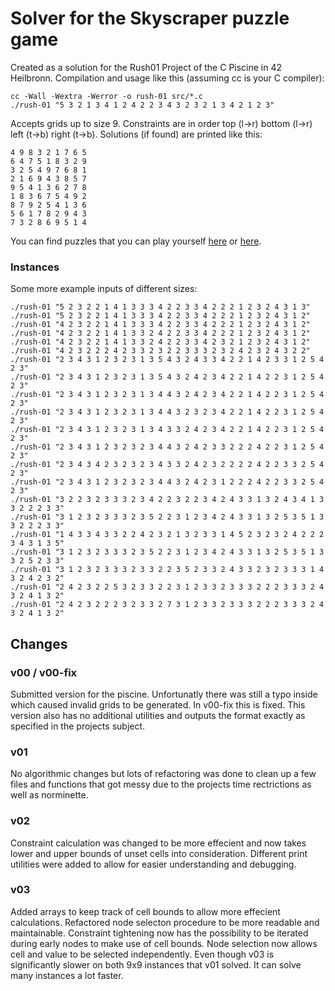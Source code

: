 # Solver for the Skyscraper puzzle game

Created as a solution for the Rush01 Project of the C Piscine in 42 Heilbronn. Compilation and usage like this (assuming cc is your C compiler):

```
cc -Wall -Wextra -Werror -o rush-01 src/*.c
./rush-01 "5 3 2 1 3 4 1 2 4 2 2 3 4 3 2 3 2 1 3 4 2 1 2 3"
```

Accepts grids up to size 9. Constraints are in order top (l->r) bottom (l->r) left (t->b) right (t->b).
Solutions (if found) are printed like this:

```
4 9 8 3 2 1 7 6 5
6 4 7 5 1 8 3 2 9
3 2 5 4 9 7 6 8 1
2 1 6 9 4 3 8 5 7
9 5 4 1 3 6 2 7 8
1 8 3 6 7 5 4 9 2
8 7 9 2 5 4 1 3 6
5 6 1 7 8 2 9 4 3
7 3 2 8 6 9 5 1 4
```

You can find puzzles that you can play yourself [here](https://www.puzzle-skyscrapers.com/) or [here](https://www.brainbashers.com/skyscrapers.asp).

### Instances

Some more example inputs of different sizes:
```
./rush-01 "5 2 3 2 2 1 4 1 3 3 3 4 2 2 3 3 4 2 2 2 1 2 3 2 4 3 1 3"
./rush-01 "5 2 3 2 2 1 4 1 3 3 3 4 2 2 3 3 4 2 2 2 1 2 3 2 4 3 1 2"
./rush-01 "4 2 3 2 2 1 4 1 3 3 3 4 2 2 3 3 4 2 2 2 1 2 3 2 4 3 1 2"
./rush-01 "4 2 3 2 2 1 4 1 3 3 2 4 2 2 3 3 4 2 2 2 1 2 3 2 4 3 1 2"
./rush-01 "4 2 3 2 2 1 4 1 3 3 2 4 2 2 3 3 4 2 3 2 1 2 3 2 4 3 1 2"
./rush-01 "4 2 3 2 2 2 4 2 3 3 2 3 2 2 3 3 3 2 3 2 4 2 3 2 4 3 2 2"
./rush-01 "2 3 4 3 1 2 3 2 3 1 3 5 4 3 2 4 3 3 4 2 2 1 4 2 3 3 1 2 5 4 2 3"
./rush-01 "2 3 4 3 1 2 3 2 3 1 3 5 4 3 2 4 2 3 4 2 2 1 4 2 2 3 1 2 5 4 2 3"
./rush-01 "2 3 4 3 1 2 3 2 3 1 3 4 4 3 2 4 2 3 4 2 2 1 4 2 2 3 1 2 5 4 2 3"
./rush-01 "2 3 4 3 1 2 3 2 3 1 3 4 4 3 2 3 2 3 4 2 2 1 4 2 2 3 1 2 5 4 2 3"
./rush-01 "2 3 4 3 1 2 3 2 3 1 3 4 3 3 2 4 2 3 4 2 2 1 4 2 2 3 1 2 5 4 2 3"
./rush-01 "2 3 4 3 1 2 3 2 3 2 3 4 4 3 2 4 2 3 3 2 2 2 4 2 2 3 1 2 5 4 2 3"
./rush-01 "2 3 4 3 4 2 3 2 3 2 3 4 3 3 2 4 2 3 2 2 2 2 4 2 2 3 3 2 5 4 2 3"
./rush-01 "2 3 4 3 1 2 3 2 3 2 3 4 4 3 2 4 2 3 1 2 2 2 4 2 2 3 3 2 5 4 2 3"
./rush-01 "3 2 2 3 2 3 3 3 2 3 4 2 2 3 2 2 3 4 2 4 3 3 1 3 2 4 3 4 1 3 3 2 2 2 3 3"
./rush-01 "3 1 2 3 2 3 3 3 2 3 5 2 2 3 1 2 3 4 2 4 3 3 1 3 2 5 3 5 1 3 3 2 2 2 3 3"
./rush-01 "1 4 3 3 4 3 3 2 2 4 2 3 2 1 3 2 3 3 1 4 5 2 3 2 3 2 4 2 2 2 3 4 3 1 3 5"
./rush-01 "3 1 2 3 2 3 3 3 2 3 5 2 2 3 1 2 3 4 2 4 3 3 1 3 2 5 3 5 1 3 3 2 5 2 3 3"
./rush-01 "3 1 2 3 2 3 3 3 2 3 3 2 2 3 5 2 3 3 2 4 3 3 2 3 2 3 3 3 1 4 3 2 4 2 3 2"
./rush-01 "2 4 2 3 2 2 5 3 2 3 3 2 2 3 1 2 3 3 2 3 3 3 2 2 2 3 3 3 2 4 3 2 4 1 3 2"
./rush-01 "2 4 2 3 2 2 2 3 2 3 3 2 7 3 1 2 3 3 2 3 3 3 2 2 2 3 3 3 2 4 3 2 4 1 3 2"
```


## Changes

### v00 / v00-fix
Submitted version for the piscine. Unfortunatly there was still a typo inside which caused invalid grids to be generated. In v00-fix this is fixed. This version also has no additional utilities and outputs the format exactly as specified in the projects subject.

### v01
No algorithmic changes but lots of refactoring was done to clean up a few files and functions that got messy due to the projects time rectrictions as well as norminette.

### v02
Constraint calculation was changed to be more effecient and now takes lower and upper bounds of unset cells into consideration. Different print utilities were added to allow for easier understanding and debugging.

### v03
Added arrays to keep track of cell bounds to allow more effecient calculations. Refactored node selecton procedure to be more readable and maintainable. Constraint tightening now has the possibility to be iterated during early nodes to make use of cell bounds. Node selection now allows cell and value to be selected independently. Even though v03 is significantly slower on both 9x9 instances that v01 solved. It can solve many instances a lot faster.
